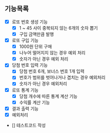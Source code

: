 ## 기능목록
- [x] 로또 번호 생성 기능
   - [x] 1 ~ 45 사이 중복되지 않는 6개의 숫자 뽑기
   - [x] 구입 금액만큼 발행
- [x] 로또 구입 기능
   - [x] 1000원 단위 구매
   - [x] 나누어 떨어지지 않는 경우 예외 처리
   - [x] 숫자가 아닌 경우 예외 처리
- [x] 당첨 번호 입력 기능
   - [x] 당첨 번호 6개, 보너스 번호 1개 입력
   - [x] 번호가 범위를 벗어나거나 겹치는 경우 예외처리
   - [x] 숫자가 아닌 경우 예외처리
- [x] 로또 통계 기능
   - [x] 당첨 개수에 따른 통계 계산 기능
   - [x] 수익률 계산 기능
- [x] 결과 출력 기능
- [x] 예외처리
- [] 테스트코드 작성
